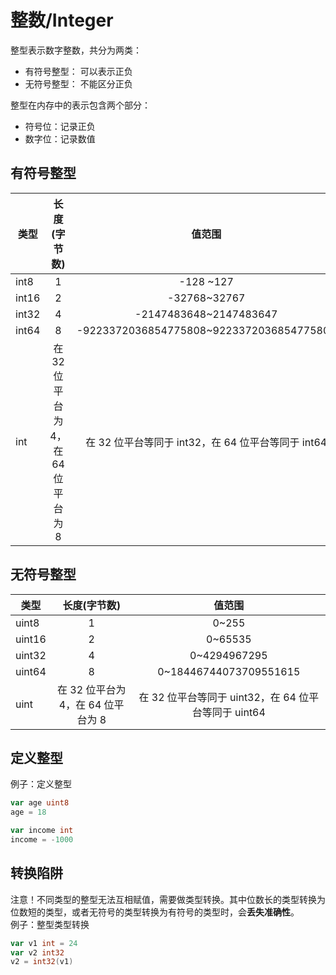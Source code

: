 # 整数/Integer

整型表示数字整数，共分为两类：

- 有符号整型： 可以表示正负
- 无符号整型： 不能区分正负

整型在内存中的表示包含两个部分：

- 符号位：记录正负
- 数字位：记录数值

## 有符号整型

| 类型  |            长度(字节数)            |                       值范围                       |
| ----- | :--------------------------------: | :------------------------------------------------: |
| int8  |                 1                  |                     -128 ~127                      |
| int16 |                 2                  |                    -32768~32767                    |
| int32 |                 4                  |               -2147483648~2147483647               |
| int64 |                 8                  |      -9223372036854775808~9223372036854775807      |
| int   | 在 32 位平台为 4，在 64 位平台为 8 | 在 32 位平台等同于 int32，在 64 位平台等同于 int64 |

## 无符号整型

| 类型   |            长度(字节数)            |                        值范围                        |
| ------ | :--------------------------------: | :--------------------------------------------------: |
| uint8  |                 1                  |                        0~255                         |
| uint16 |                 2                  |                       0~65535                        |
| uint32 |                 4                  |                     0~4294967295                     |
| uint64 |                 8                  |                0~18446744073709551615                |
| uint   | 在 32 位平台为 4，在 64 位平台为 8 | 在 32 位平台等同于 uint32，在 64 位平台等同于 uint64 |

## 定义整型
例子：定义整型

```go
var age uint8
age = 18

var income int
income = -1000
```

## 转换陷阱
注意！不同类型的整型无法互相赋值，需要做类型转换。其中位数长的类型转换为位数短的类型，或者无符号的类型转换为有符号的类型时，会**丢失准确性**。  
例子：整型类型转换

```go
var v1 int = 24
var v2 int32
v2 = int32(v1)
```
